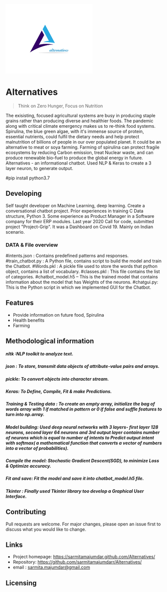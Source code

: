 <img src="https://github.com/sarmitamajumdar/Alternatives/blob/main/alter-png22.png" width="280"/>

# Alternatives
> Think on Zero Hunger, Focus on Nutrition

The exisisting, focused agricultural systems are busy in producing staple grains rather than producing diverse and healthier foods. The pandemic along with critical climate emergency makes us to re-think food systems. Spirulina, the blue green algae, with it's immense source of protein, essential nutrients, could fulfil the dietary needs and help protect  malnutrition  of billions of people in our over populated planet. It could be an alternative to meat or soya farming. Farming of spirulina can protect fragile ecosystems by reducing Carbon emission, treat Nuclear waste, and can produce renewable bio-fuel to produce the global energy in future.
Alternatives - an informational chatbot. Used NLP & Keras to create a 3 layer neuron, to generate output.

#pip install python3.7 

## Developing

Self taught developer on Machine Learning, deep learning. Create a conversational chatbot project.  Prior experiences in training C Data structure, Python 3. Some experience as Product Manager in a Software company for their ERP modules. Last year 2020 Call for code, submitted project "Project-Grip". It was a Dashboard on  Covid 19. Mainly on Indian scenario.

### DATA & File overview

#intents.json :  Contains predefined patterns and responses.
#train_chatbot.py : A Python file, contains script to build the model and train the Chatbot.
#Words.pkl  : A pickle file used to store the words that python object, contains a list of vocabulary.
#classes.pkl : This file contains the list of categories.
#chatbot_model.h5 – This is the trained model that contains information about the model that has Weights of the neurons.
#chatgui.py: This is the Python script in which we implemented GUI for the Chatbot.

## Features
* Provide information on future food, Spirulina
* Health benefits
* Farming

## Methodological information
##### nltk :NLP toolkit to analyze text.
##### json : To store, transmit data objects of attribute-value pairs and arrays.
##### pickle: To convert objects into character stream.
##### Keras: To Define, Compile, Fit & make Predictions.
##### Training & Testing data : To create an empty array, initialize the bag of words array with 1 if matched in pattern or 0 if false and suffle features to turn into np.array.
##### Model building: Used deep neural networks with 3 layers- first layer 128 neurons, second layer 64 neurons and 3rd output layer contains number of neurons which is equal to number of intents to Predict output intent with softmax( a mathematical function that converts a vector of numbers into a vector of probabilities).
##### Compile the model: Stochastic Gradient Descent(SGD), to minimize Loss & Optimize accuracy.
##### Fit and save: Fit the model and save it into chatbot_model.h5 file.
##### Tkinter : Finally used Tkinter library too develop a Graphical User Interface.

## Contributing
Pull requests are welcome. For major changes, please open an issue first to discuss what you would like to change.

## Links

- Project homepage: https://sarmitamajumdar.github.com/Alternatives/
- Repository: https://github.com/sarmitamajumdarr/Alternatives/
- email : sarmita.majumdar@gmail.com

## Licensing

